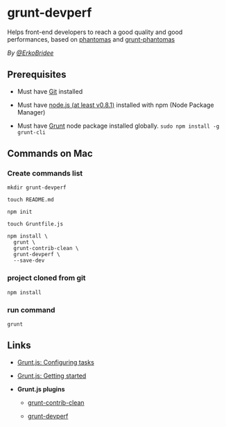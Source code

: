 # grunt-devperf

Helps front-end developers to reach a good quality and good performances, based on [phantomas](https://github.com/macbre/phantomas) and [grunt-phantomas](https://github.com/stefanjudis/grunt-phantomas)

*By [@ErkoBridee](https://twitter.com/erkobridee)*

## Prerequisites

* Must have [Git](http://git-scm.com/) installed

* Must have [node.js (at least v0.8.1)](http://nodejs.org/) installed with npm (Node Package Manager)

* Must have [Grunt](https://github.com/gruntjs/grunt) node package installed globally.  `sudo npm install -g grunt-cli`


## Commands on Mac

### Create commands list

```
mkdir grunt-devperf

touch README.md

npm init

touch Gruntfile.js

npm install \
  grunt \
  grunt-contrib-clean \
  grunt-devperf \
  --save-dev
```

### project cloned from git

```
npm install
```

### run command

```
grunt
```

## Links

* [Grunt.js: Configuring tasks](http://gruntjs.com/configuring-tasks)

* [Grunt.js: Getting started](http://gruntjs.com/getting-started)

* **Grunt.js plugins**

  * [grunt-contrib-clean](https://github.com/gruntjs/grunt-contrib-clean)

  * [grunt-devperf](https://github.com/gmetais/grunt-devperf)
